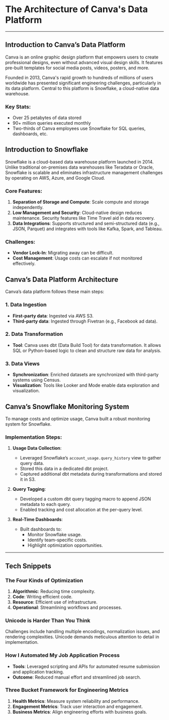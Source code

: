 # The Architecture of Canva's Data Platform

---

## Introduction to Canva’s Data Platform
Canva is an online graphic design platform that empowers users to create professional designs, even without advanced visual design skills. It features pre-built templates for social media posts, videos, posters, and more.

Founded in 2013, Canva's rapid growth to hundreds of millions of users worldwide has presented significant engineering challenges, particularly in its data platform. Central to this platform is Snowflake, a cloud-native data warehouse.

### Key Stats:
- Over 25 petabytes of data stored
- 90+ million queries executed monthly
- Two-thirds of Canva employees use Snowflake for SQL queries, dashboards, etc.

## Introduction to Snowflake
Snowflake is a cloud-based data warehouse platform launched in 2014. Unlike traditional on-premises data warehouses like Teradata or Oracle, Snowflake is scalable and eliminates infrastructure management challenges by operating on AWS, Azure, and Google Cloud.

### Core Features:
1. **Separation of Storage and Compute**: Scale compute and storage independently.
2. **Low Management and Security**: Cloud-native design reduces maintenance. Security features like Time Travel aid in data recovery.
3. **Data Integrations**: Supports structured and semi-structured data (e.g., JSON, Parquet) and integrates with tools like Kafka, Spark, and Tableau.

### Challenges:
- **Vendor Lock-In**: Migrating away can be difficult.
- **Cost Management**: Usage costs can escalate if not monitored effectively.

## Canva’s Data Platform Architecture
Canva’s data platform follows these main steps:

### 1. Data Ingestion
- **First-party data**: Ingested via AWS S3.
- **Third-party data**: Ingested through Fivetran (e.g., Facebook ad data).

### 2. Data Transformation
- **Tool**: Canva uses dbt (Data Build Tool) for data transformation. It allows SQL or Python-based logic to clean and structure raw data for analysis.

### 3. Data Views
- **Synchronization**: Enriched datasets are synchronized with third-party systems using Census.
- **Visualization**: Tools like Looker and Mode enable data exploration and visualization.

## Canva’s Snowflake Monitoring System
To manage costs and optimize usage, Canva built a robust monitoring system for Snowflake.

### Implementation Steps:
1. **Usage Data Collection**:
   - Leveraged Snowflake’s `account_usage.query_history` view to gather query data.
   - Stored this data in a dedicated dbt project.
   - Captured additional dbt metadata during transformations and stored it in S3.

2. **Query Tagging**:
   - Developed a custom dbt query tagging macro to append JSON metadata to each query.
   - Enabled tracking and cost allocation at the per-query level.

3. **Real-Time Dashboards**:
   - Built dashboards to:
     - Monitor Snowflake usage.
     - Identify team-specific costs.
     - Highlight optimization opportunities.

---

## Tech Snippets

### The Four Kinds of Optimization
1. **Algorithmic**: Reducing time complexity.
2. **Code**: Writing efficient code.
3. **Resource**: Efficient use of infrastructure.
4. **Operational**: Streamlining workflows and processes.

### Unicode is Harder Than You Think
Challenges include handling multiple encodings, normalization issues, and rendering complexities. Unicode demands meticulous attention to detail in implementation.

### How I Automated My Job Application Process
- **Tools**: Leveraged scripting and APIs for automated resume submission and application tracking.
- **Outcome**: Reduced manual effort and streamlined job search.

### Three Bucket Framework for Engineering Metrics
1. **Health Metrics**: Measure system reliability and performance.
2. **Engagement Metrics**: Track user interaction and engagement.
3. **Business Metrics**: Align engineering efforts with business goals.
